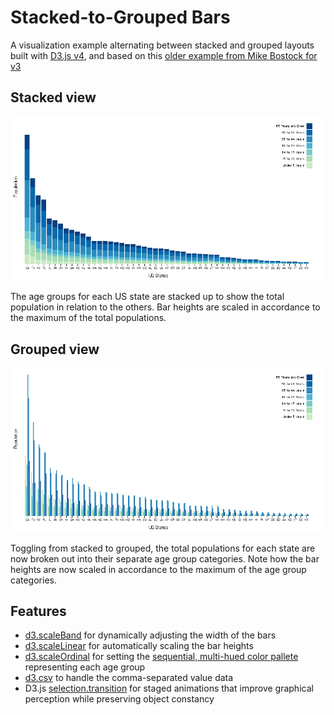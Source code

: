 # Stacked-to-Grouped Bars

A visualization example alternating between stacked and grouped layouts built
with [D3.js v4](https://github.com/d3/d3/releases/tag/v4.2.2), and based on 
this [older example from Mike Bostock for v3](https://bl.ocks.org/mbostock/3943967)

## Stacked view

![stacked bars](https://raw.githubusercontent.com/buruzaemon/d3_stacked_to_grouped/master/stacked.png)

The age groups for each US state are stacked up to show the total population in
relation to the others. Bar heights are scaled in accordance to the maximum of
the total populations.

## Grouped view

![grouped bars](https://raw.githubusercontent.com/buruzaemon/d3_stacked_to_grouped/master/grouped.png)

Toggling from stacked to grouped, the total populations for each state are now
broken out into their separate age group categories. Note how the bar heights
are now scaled in accordance to the maximum of the age group categories.

## Features

* [d3.scaleBand](https://github.com/d3/d3-scale/blob/master/README.md#scaleBand)
  for dynamically adjusting the width of the bars
* [d3.scaleLinear](https://github.com/d3/d3-scale/blob/master/README.md#scaleLinear)
  for automatically scaling the bar heights
* [d3.scaleOrdinal](https://github.com/d3/d3-scale/blob/master/README.md#scaleOrdinal)
  for setting the [sequential, multi-hued color pallete](http://colorbrewer2.org/#type=sequential&scheme=GnBu&n=9) representing each age group
* [d3.csv](https://github.com/d3/d3-request/blob/master/README.md#csv) to
  handle the comma-separated value data
* D3.js
  [selection.transition](https://github.com/d3/d3-transition/blob/master/README.md#selection_transition)
  for staged animations that improve graphical perception while preserving object constancy
